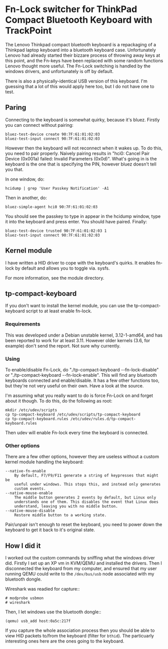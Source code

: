 Fn-Lock switcher for ThinkPad Compact Bluetooth Keyboard with TrackPoint
========================================================================

The Lenovo Thinkpad compact bluetooth keyboard is a repackaging of a Thinkpad
laptop keyboard into a bluetooth keyboard case. Unfortunately Lenovo had
already started their bizzare process of throwing away keys at this point, and
the Fn-keys have been replaced with some random functions Lenovo thought more
useful. The Fn-Lock switching is handled by the windows drivers, and
unfortunately is off by default.

There is also a physically-identical USB version of this keyboard. I'm guessing
that a lot of this would apply here too, but I do not have one to test.

Paring
------

Connecting to the keyboard is somewhat quirky, because it's bluez. Firstly you
can connect without pairing:

    bluez-test-device create 90:7F:61:01:02:03
    bluez-test-input connect 90:7F:61:01:02:03

However then the keyboard will not reconnect when it wakes up. To do this, you
need to pair properly. Naively pairing results in "hci0: Cancel Pair Device
(0x001a) failed: Invalid Parameters (0x0d)". What's going in is the keyboard is
the one that is specifying the PIN, however bluez doesn't tell you that.

In one window, do:

    hcidump | grep 'User Passkey Notification' -A1

Then in another, do:

    bluez-simple-agent hci0 90:7F:61:01:02:03

You should see the passkey to type in appear in the hcidump window, type it
into the keyboard and press enter. You should have paired. Finally:

    bluez-test-device trusted 90:7F:61:01:02:03 1
    bluez-test-input connect 90:7F:61:01:02:03

Kernel module
-------------

I have written a HID driver to cope with the keyboard's quirks. It enables
fn-lock by default and allows you to toggle via. sysfs.

For more information, see the module directory.

tp-compact-keyboard
-------------------

If you don't want to install the kernel module, you can use the
tp-compact-keyboard script to at least enable fn-lock.

### Requirements

This was developed under a Debian unstable kernel, 3.12-1-amd64, and has been
reported to work for at least 3.11. However older kernels (3.6, for example)
don't send the report. Not sure why currently.

### Using

To enable/disable Fn-Lock, do "./tp-compact-keyboard --fn-lock-disable" or
"./tp-compact-keyboard --fn-lock-enable". This will find any bluetooth
keyboards connected and enable/disable. It has a few other functions too, but
they're not very useful on their own. Have a look at the source.

I'm assuming what you really want to do is force Fn-Lock on and forget about it
though. To do this, do the following as root:

    mkdir /etc/udev/scripts
    cp tp-compact-keyboard /etc/udev/scripts/tp-compact-keyboard
    cp tp-compact-keyboard.rules /etc/udev/rules.d/tp-compact-keyboard.rules

Then udev will enable Fn-lock every time the keyboard is connected.

### Other options

There are a few other options, however they are useless without a custom kernel
module handling the keyboard:

    --native-fn-enable
    	By default, F7/F9/F11 generate a string of keypresses that might be
    	useful under windows. This stops this, and instead only generates
    	custom events.
    --native-mouse-enable
        The middle button generates 2 events by default, but Linux only
        understands one of them. This disables the event that Linux does
        understand, leaving you with no middle button.
    --native-mouse-disable
        Restore middle button to a working state.

Pair/unpair isn't enough to reset the keyboard, you need to power down the
keyboard to get it back to it's original state.

How I did it
------------

I worked out the custom commands by sniffing what the windows driver did.
Firstly I set up an XP vm in KVM/QEMU and installed the drivers. Then I
disconnected the keyboard from my computer, and ensured that my user running
QEMU could write to the ``/dev/bus/usb`` node associated with my bluetooth
dongle.

Wireshark was readied for capture::

    # modprobe usbmon
    # wireshark

Then, I let windows use the bluetooth dongle::

    (qemu) usb_add host:0a5c:217f

If you capture the whole association process then you should be able to view
HID packets to/from the keyboard (filter for ``bthid``). The particuarly
interesting ones here are the ones going to the keyboard.
